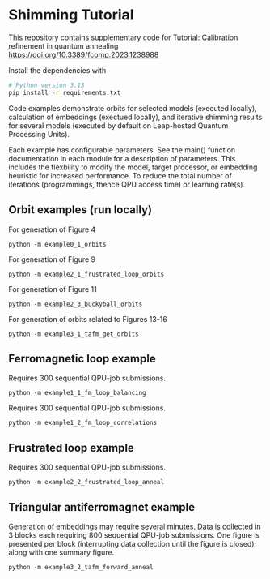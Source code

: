 # Shimming Tutorial

This repository contains supplementary code for
Tutorial: Calibration refinement in quantum annealing
https://doi.org/10.3389/fcomp.2023.1238988

Install the dependencies with
```bash
# Python version 3.13
pip install -r requirements.txt
```

Code examples demonstrate orbits for selected models (executed locally),
calculation of embeddings (exectued locally),
and iterative shimming results for several models (executed by default on
Leap-hosted Quantum Processing Units).

Each example has configurable parameters. See the main() function
documentation in each module for a description of parameters. This includes
the flexbility to modify the model, target processor, or embedding
heuristic for increased performance. To reduce the total number
of iterations (programmings, thence QPU access time) or learning rate(s).

## Orbit examples (run locally)

For generation of Figure 4
```
python -m example0_1_orbits
```

For generation of Figure 9
```
python -m example2_1_frustrated_loop_orbits
```

For generation of Figure 11
```
python -m example2_3_buckyball_orbits
```

For generation of orbits related to Figures 13-16
```
python -m example3_1_tafm_get_orbits
```

## Ferromagnetic loop example

Requires 300 sequential QPU-job submissions.
```
python -m example1_1_fm_loop_balancing
```

Requires 300 sequential QPU-job submissions.
```
python -m example1_2_fm_loop_correlations
```

## Frustrated loop example

Requires 300 sequential QPU-job submissions.
```
python -m example2_2_frustrated_loop_anneal
```

## Triangular antiferromagnet example

Generation of embeddings may require several minutes.
Data is collected in 3 blocks each requiring 800 sequential QPU-job submissions.
One figure is presented per block (interrupting data collection until the
figure is closed); along with one summary figure.
```
python -m example3_2_tafm_forward_anneal
```
